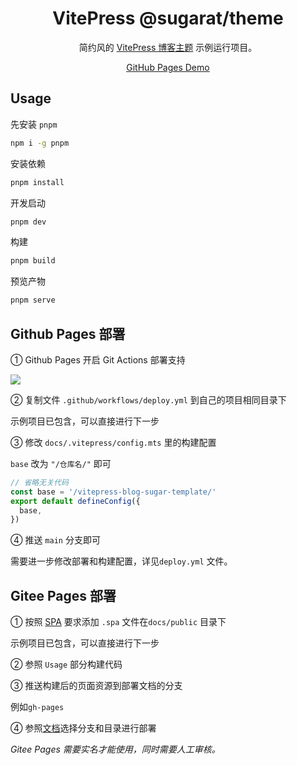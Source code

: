 <h1 align="center"> VitePress @sugarat/theme </h1>

<p align="center">
简约风的 <a href="https://theme.sugarat.top"  target="_blank"target="_blank">VitePress 博客主题</a> 示例运行项目。
</p>

<p align="center">
    <a href="https://atqq.github.io/vitepress-blog-sugar-template/" target="_blank">GitHub Pages Demo</a>
</p>

## Usage

先安装 `pnpm`

```sh
npm i -g pnpm
```

安装依赖

```sh
pnpm install
```

开发启动

```sh
pnpm dev
```

构建

```sh
pnpm build
```

预览产物

```sh
pnpm serve
```

## Github Pages 部署

① Github Pages 开启 Git Actions 部署支持

![](https://img.cdn.sugarat.top/mdImg/sugar/8a2454c628d0e2abcc7a0451ddd7d2dc)

② 复制文件 `.github/workflows/deploy.yml` 到自己的项目相同目录下

示例项目已包含，可以直接进行下一步

③ 修改 `docs/.vitepress/config.mts` 里的构建配置

`base` 改为 `"/仓库名/"` 即可

```ts
// 省略无关代码
const base = '/vitepress-blog-sugar-template/'
export default defineConfig({
  base,
})
```

④ 推送 `main` 分支即可

需要进一步修改部署和构建配置，详见`deploy.yml` 文件。

## Gitee Pages 部署

① 按照 [SPA](https://help.gitee.com/services/gitee-pages/spa-support) 要求添加 `.spa` 文件在`docs/public` 目录下

示例项目已包含，可以直接进行下一步

② 参照 `Usage` 部分构建代码

③ 推送构建后的页面资源到部署文档的分支

例如`gh-pages`

④ 参照[文档](https://help.gitee.com/services/gitee-pages/intro)选择分支和目录进行部署

*Gitee Pages 需要实名才能使用，同时需要人工审核。*

